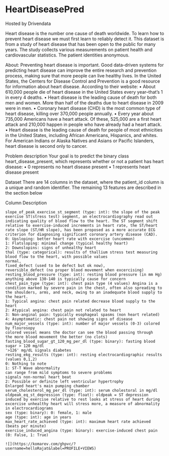 # HeartDiseasePred

Hosted by Drivendata

Heart disease is the number one cause of death worldwide. To learn how to prevent heart disease we must first learn to reliably detect it.
This dataset is from a study of heart disease that has been open to the public for many years. The study collects various measurements on patient health and cardiovascular statistics. The patient identities anonymous.

About:
Preventing heart disease is important. Good data-driven systems for predicting heart disease can improve the entire research and prevention process, making sure that more people can live healthy lives.
In the United States, the Centers for Disease Control and Prevention is a good resource for information about heart disease. According to their website:
•	About 610,000 people die of heart disease in the United States every year–that’s 1 in every 4 deaths.
•	Heart disease is the leading cause of death for both men and women. More than half of the deaths due to heart disease in 2009 were in men.
•	Coronary heart disease (CHD) is the most common type of heart disease, killing over 370,000 people annually.
•	Every year about 735,000 Americans have a heart attack. Of these, 525,000 are a first heart attack and 210,000 happen in people who have already had a heart attack.
•	Heart disease is the leading cause of death for people of most ethnicities in the United States, including African Americans, Hispanics, and whites. For American Indians or Alaska Natives and Asians or Pacific Islanders, heart disease is second only to cancer.

Problem description
Your goal is to predict the binary class heart_disease_present, which represents whether or not a patient has heart disease:
•	0 represents no heart disease present
•	1 represents heart disease present

Dataset
There are 14 columns in the dataset, where the patient_id column is a unique and random identifier. The remaining 13 features are described in the section below

Column Description

```
slope_of_peak_exercise_st_segment (type: int): the slope of the peak exercise ST(stress test) segment, an electrocardiography read out indicating quality of blood flow to the heart. The ST segment shift relative to exercise-induced increments in heart rate, the ST/heart rate slope (ST/HR slope), has been proposed as a more accurate ECG criterion for diagnosing significant coronary artery disease (CAD).
0: Upsloping: better heart rate with excercise (uncommon)
1: Flatsloping: minimal change (typical healthy heart)
2: Downslopins: signs of unhealthy heart
thal (type: categorical): results of thallium stress test measuring blood flow to the heart, with possible values
normal,
fixed_defect (used to be defect but ok now),
reversible_defect (no proper blood movement when excercising)
resting_blood_pressure (type: int): resting blood pressure (in mm Hg) anything above 130-140 is typically cause for concern
chest_pain_type (type: int): chest pain type (4 values) Angina is a condition marked by severe pain in the chest, often also spreading to the shoulders, arms, and neck, owing to an inadequate blood supply to the heart.
1: Typical angina: chest pain related decrease blood supply to the heart
2: Atypical angina: chest pain not related to heart
3: Non-anginal pain: typically esophageal spasms (non heart related)
4: Asymptomatic: chest pain not showing signs of disease
num_major_vessels (type: int): number of major vessels (0-3) colored by flourosopy
colored vessel means the doctor can see the blood passing through
the more blood movement the better (no clots)
fasting_blood_sugar_gt_120_mg_per_dl (type: binary): fasting blood sugar > 120 mg/dl
'>126' mg/dL signals diabetes
resting_ekg_results (type: int): resting electrocardiographic results (values 0,1,2)
0: Nothing to note
1: ST-T Wave abnormality
can range from mild symptoms to severe problems
signals non-normal heart beat
2: Possible or definite left ventricular hypertrophy
Enlarged heart's main pumping chamber
serum_cholesterol_mg_per_dl (type: int): serum cholestoral in mg/dl
oldpeak_eq_st_depression (type: float): oldpeak = ST depression induced by exercise relative to rest looks at stress of heart during excercise unhealthy heart will stress more, a measure of abnormality in electrocardiograms
sex (type: binary): 0: female, 1: male
age (type: int): age in years
max_heart_rate_achieved (type: int): maximum heart rate achieved (beats per minute)
exercise_induced_angina (type: binary): exercise-induced chest pain (0: False, 1: True)
```

```
![](https://komarev.com/ghpvc/?username=helloRajat&label=PROFILE+VIEWS)
```
